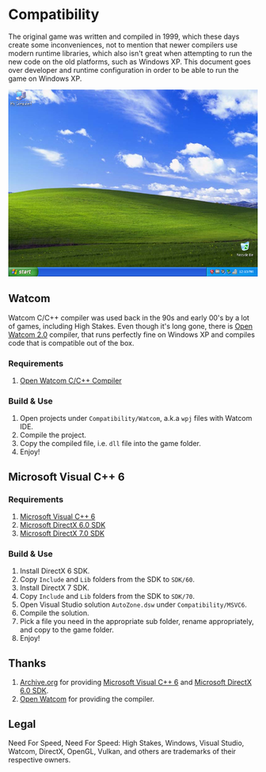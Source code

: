 # Compatibility
The original game was written and compiled in 1999, which these days create some inconveniences, not to mention that newer compilers use modern runtime libraries, which also isn't great when attempting to run the new code on the old platforms, such as Windows XP. This document goes over developer and runtime configuration in order to be able to run the game on Windows XP.

![Windows XP](Extras/WinXP.PNG)

## Watcom
Watcom C/C++ compiler was used back in the 90s and early 00's by a lot of games, including High Stakes. Even though it's long gone, there is [Open Watcom 2.0](https://github.com/open-watcom/open-watcom-v2) compiler, that runs perfectly fine on Windows XP and compiles code that is compatible out of the box.

### Requirements
1. [Open Watcom C/C++ Compiler](https://github.com/open-watcom/open-watcom-v2)

### Build & Use
1. Open projects under `Compatibility/Watcom`, a.k.a `wpj` files with Watcom IDE.
2. Compile the project.
3. Copy the compiled file, i.e. `dll` file into the game folder.
4. Enjoy!

## Microsoft Visual C++ 6

### Requirements
1. [Microsoft Visual C++ 6](https://archive.org/details/en_vs6_ent)
2. [Microsoft DirectX 6.0 SDK](https://archive.org/details/directx6sdk)
2. [Microsoft DirectX 7.0 SDK](https://archive.org/details/dx7sdk-7001)

### Build & Use
1. Install DirectX 6 SDK.
2. Copy `Include` and `Lib` folders from the SDK to `SDK/60`.
3. Install DirectX 7 SDK.
4. Copy `Include` and `Lib` folders from the SDK to `SDK/70`.
5. Open Visual Studio solution `AutoZone.dsw` under `Compatibility/MSVC6`.
6. Compile the solution.
7. Pick a file you need in the appropriate sub folder, rename appropriately, and copy to the game folder.
8. Enjoy!

## Thanks
1. [Archive.org](https://archive.org/) for providing [Microsoft Visual C++ 6](https://archive.org/details/en_vs6_ent) and [Microsoft DirectX 6.0 SDK](https://archive.org/details/directx6sdk).
2. [Open Watcom](https://github.com/open-watcom/open-watcom-v2) for providing the compiler.

## Legal
Need For Speed, Need For Speed: High Stakes, Windows, Visual Studio, Watcom, DirectX, OpenGL, Vulkan, and others are trademarks of their respective owners.

